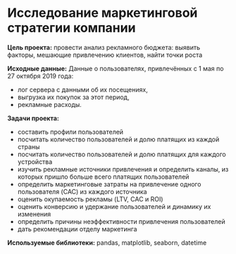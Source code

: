 # **Исследование маркетинговой стратегии компании**

**Цель проекта:**
провести анализ рекламного бюджета: выявить факторы, мешающие привлечению клиентов, найти точки роста

**Исходные данные:**
Данные о пользователях, привлечённых с 1 мая по 27 октября 2019 года:
- лог сервера с данными об их посещениях,
- выгрузка их покупок за этот период,
- рекламные расходы.

**Задачи проекта:**
- составить профили пользователей
- посчитать количество пользователей и долю платящих из каждой страны
- посчитать количество пользователей и долю платящих для каждого устройства
- изучить рекламные источники привлечения и определить каналы, из которых пришло больше всего платящих пользователей
- определить маркетинговые затраты на привлечение одного пользователя (CAC) из каждого источника
- оценить окупаемость рекламы (LTV, CAC и ROI)
- оценить конверсию и удержание пользователей и динамику их изменения
- определить причины неэффективности привлечения пользователей
- дать рекомендации отделу маркетинга

**Используемые библиотеки:**
pandas, matplotlib, seaborn, datetime
